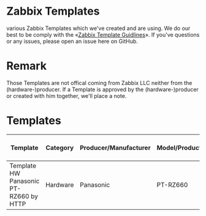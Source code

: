 # Zabbix Templates
various Zabbix Templates which we've created and are using. We do our best to be comply with the «[Zabbix Template Guidlines](https://www.zabbix.com/documentation/guidelines/templates)». If you've questions or any issues, please open an issue here on GitHub.

# Remark
Those Templates are not offical coming from Zabbix LLC neither from the (hardware-)producer. If a Template is approved by the (hardware-)producer or created with him together, we'll place a note.

# Templates
| Template | Category | Producer/Manufacturer | Model/Product | Data Collecting/Item Type | Remarks |
| ------ | ------ | ------ | ------ |  ------ |  ------ |
| Template HW Panasonic PT-RZ660 by HTTP | Hardware | Panasonic | PT-RZ660 | HTTP | nA |
